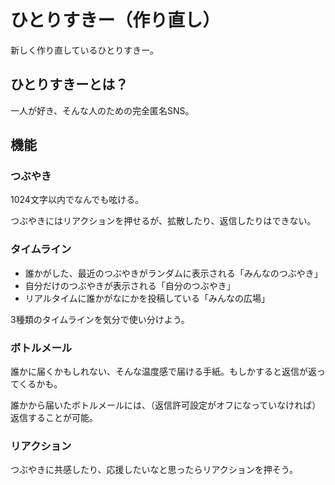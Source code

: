 # ひとりすきー（作り直し）

新しく作り直しているひとりすきー。

## ひとりすきーとは？

一人が好き、そんな人のための完全匿名SNS。

## 機能

### つぶやき

1024文字以内でなんでも呟ける。

つぶやきにはリアクションを押せるが、拡散したり、返信したりはできない。

### タイムライン

* 誰かがした、最近のつぶやきがランダムに表示される「みんなのつぶやき」
* 自分だけのつぶやきが表示される「自分のつぶやき」
* リアルタイムに誰かがなにかを投稿している「みんなの広場」

3種類のタイムラインを気分で使い分けよう。

### ボトルメール

誰かに届くかもしれない、そんな温度感で届ける手紙。もしかすると返信が返ってくるかも。

誰かから届いたボトルメールには、（返信許可設定がオフになっていなければ）返信することが可能。

### リアクション

つぶやきに共感したり、応援したいなと思ったらリアクションを押そう。
